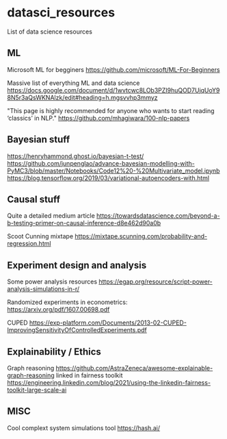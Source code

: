 # datasci_resources
List of data science resources

## ML

Microsoft ML for begginers
https://github.com/microsoft/ML-For-Beginners

Massive list of everything ML and data science
https://docs.google.com/document/d/1wvtcwc8LOb3PZI9huQOD7UjqUoY98N5r3aQsWKNAlzk/edit#heading=h.mgsvvhp3mmyz

"This page is highly recommended for anyone who wants to start reading ‘classics’ in NLP."
https://github.com/mhagiwara/100-nlp-papers

## Bayesian stuff 

https://henryhammond.ghost.io/bayesian-t-test/
https://github.com/junpenglao/advance-bayesian-modelling-with-PyMC3/blob/master/Notebooks/Code12%20-%20Multivariate_model.ipynb
https://blog.tensorflow.org/2019/03/variational-autoencoders-with.html

## Causal stuff

Quite a detailed medium article
https://towardsdatascience.com/beyond-a-b-testing-primer-on-causal-inference-d8e462d90a0b

Scoot Cunning mixtape
https://mixtape.scunning.com/probability-and-regression.html


## Experiment design and analysis

Some power analysis resources
https://egap.org/resource/script-power-analysis-simulations-in-r/

Randomized experiments in econometrics:
https://arxiv.org/pdf/1607.00698.pdf

CUPED
https://exp-platform.com/Documents/2013-02-CUPED-ImprovingSensitivityOfControlledExperiments.pdf

## Explainability / Ethics

Graph reasoning
https://github.com/AstraZeneca/awesome-explainable-graph-reasoning
linked in fairness toolkit
https://engineering.linkedin.com/blog/2021/using-the-linkedin-fairness-toolkit-large-scale-ai


## MISC
Cool complext system simulations tool
https://hash.ai/
